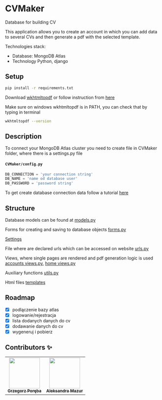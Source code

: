 # CVMaker

Database for building CV

This application allows you to create an account in which you can add data to several CVs and then generate a pdf with the selected template.

Technologies stack:

- Database: MongoDB Atlas
- Technology Python, django

## Setup

```bash
pip install -r requirements.txt
```
Download [wkhtmltopdf](https://wkhtmltopdf.org/downloads.html) or follow instruction from [here](https://github.com/worlduniting/bookshop/wiki/Installing-wkhtmltopdf)

Make sure on windows wkhtmltopdf is in PATH, you can check that by typing in terminal 
```bash
wkhtmltopdf --version
```
## Description

To connect your MongoDB Atlas cluster you need to create file in CVMaker folder, where there is a settings.py file
 
 #### **`CVMaker/config.py`**
 ```python
DB_CONNECTION = 'your connection string'
DB_NAME = 'name od database user'
DB_PASSWORD = 'password string'
```

To get create database connection data follow a tutorial [here](https://docs.atlas.mongodb.com/connect-to-cluster/)

## Structure

Database models can be found at
[models.py](./home/models.py)

Forms for creating and saving to database objects 
[forms.py](./accounts/forms.py)

[Settings](./CVMaker/settings.py)

File where are declared urls which can be accessed on website
[urls.py](./CVMaker/urls.py)

Views, where single pages are rendered and pdf generation logic is used
[accounts views.py](./accounts/views.py),
[home views.py](./home/views.py)

Auxiliary functions
[utils.py](./home/utils.py)

Html files 
[templates](./templates)


## Roadmap

- [x] podlączenie bazy atlas
- [x] logowanie/rejestracja
- [x] lista dodanych danych do cv
- [x] dodawanie danych do cv
- [x] wygeneruj i pobierz

## Contributors ✨

<table>
  <tr>
    <td align="center"><a href="https://github.com/Wokstym"><img src="https://avatars2.githubusercontent.com/u/44115112?s=460&u=2fea6d808fb949060aa499dad3e3365608bb5c40&v=4" width="100px;" alt=""/><br /><sub><b>Grzegorz Poręba</b></sub></a><br />
    </td>
    <td align="center"><a href="https://github.com/alexmaz99"><img src="https://avatars2.githubusercontent.com/u/56346754?s=460&u=a0c3bd4ae7860a0694db0110f7b10d80434fecd4&v=4" width="100px;" alt=""/><br /><sub><b>Aleksandra Mazur</b></sub></a><br /></td>
  </tr>
</table>
